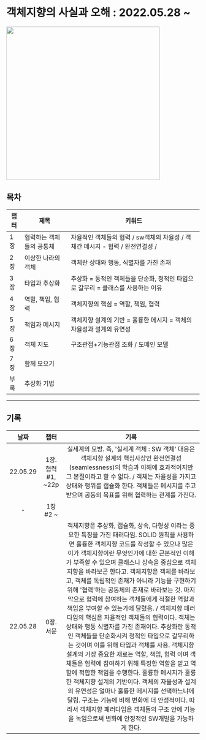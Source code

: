 # 객체지향의 사실과 오해 : 2022.05.28 ~ 
<img src="https://user-images.githubusercontent.com/65459616/170829326-d954abf2-7a6d-425a-ac5a-ad4700294028.jpg" width="400"/>






## 목차

|챕터|제목|키워드|
|---|---|---|
|1장|협력하는 객체들의 공통체|자율적인 객체들의 협력 / sw객체의 자율성 / 객체간 메시지 - 협력 / 완전연결성 / |
|2장|이상한 나라의 객체|객체란 상태와 행동, 식별자를 가진 존재|
|3장|타입과 추상화|추상화 = 동적인 객체들을 단순화, 정적인 타입으로 갈무리 = 클래스를 사용하는 이유|
|4장|역할, 책임, 협력|객체지향의 핵심 = 역할, 책임, 협력|
|5장|책임과 메시지|객체지향 설계의 기반 = 훌륭한 메시지 = 객체의 자율성과 설계의 유연성|
|6장|객체 지도|구조관점+기능관점 조화 / 도메인 모델|
|7장|함께 모으기||
|부록|추상화 기법||


---

## 기록

| 날짜 | 챕터 | 기록 |
|:------:|:------:|:--------:|
|22.05.29|1장.협력#1, ~22p|실세계의 모방. 즉, '실세계 객체 : SW 객체' 대응은 객체지향 설계의 핵심사상인 완전연결성(seamlessness)의 학습과 이해에 효과적이지만 그 본질이라고 할 수 없다. / 객체는 자율성을 가지고 상태와 행위를 캡슐화 한다. 객체들은 메시지를 주고받으며 공동의 목표를 위해 협력하는 관계를 가진다.| 
|-|1장#2 ~||
|22.05.28|0장.서문|객체지향은 추상화, 캡슐화, 상속, 다형성 이라는 중요한 특징을 가진 패러다임. SOLID 원칙을 사용하면 훌륭한 객체지향 코드를 작성할 수 있으나 많은 이가 객체지향이란 무엇인가에 대한 근본적인 이해가 부족할 수 있으며 클래스나 상속을 중심으로 객체지향을 바라보곤 한다고. 객체지향은 객체를 바라보고, 객체를 독립적인 존재가 아니라 기능을 구현하기 위해 '협력'하는 공동체의 존재로 바라보는 것. 마지막으로 협력에 참여하는 객체들에게 적절한 역할과 책임을 부여할 수 있는가에 달렸음. / 객체지향 패러다임의 핵심은 자율적인 객체들의 협력이다. 객체는 상태와 행동 식별자를 가진 존재이다. 추상화란 동적인 객체들을 단순화시켜 정적인 타입으로 갈무리하는 것이며 이를 위해 타입과 객체를 사용. 객체지향 설계의 가장 중요한 재료는 역할, 책임, 협력 이며 객체들은 협력에 참여하기 위해 특정한 역할을 맡고 역할에 적합한 책임을 수행한다. 훌륭한 메시지가 훌륭한 객체지향 설계의 기반이다. 객체의 자율성과 설계의 유연성은 얼마나 훌륭한 메시지를 선택하느냐에 달림. 구조는 기능에 비해 변화에 더 안정적이다. 따라서 객체지향 패러다임은 객체들의 구조 안에 기능을 녹임으로써 변화에 안정적인 SW개발을 가능하게 한다.|

